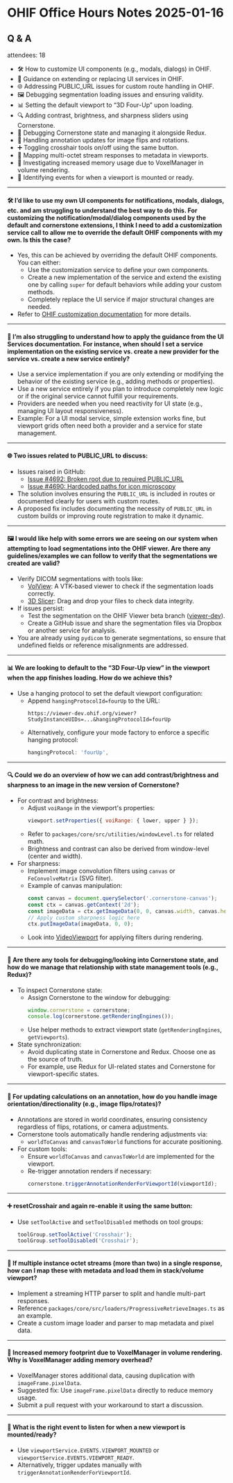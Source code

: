 # OHIF Office Hours Notes 2025-01-16

## Q & A

attendees: 18
  

- 🛠️ How to customize UI components (e.g., modals, dialogs) in OHIF.
- 🧩 Guidance on extending or replacing UI services in OHIF.
- 🌐 Addressing PUBLIC_URL issues for custom route handling in OHIF.
- 🖼️ Debugging segmentation loading issues and ensuring validity.
- 📊 Setting the default viewport to “3D Four-Up” upon loading.
- 🔍 Adding contrast, brightness, and sharpness sliders using Cornerstone.
- 🧪 Debugging Cornerstone state and managing it alongside Redux.
- 🔄 Handling annotation updates for image flips and rotations.
- ➕ Toggling crosshair tools on/off using the same button.
- 📂 Mapping multi-octet stream responses to metadata in viewports.
- 🧠 Investigating increased memory usage due to VoxelManager in volume rendering.
- 🔔 Identifying events for when a viewport is mounted or ready.

---


#### 🛠️ **I’d like to use my own UI components for notifications, modals, dialogs, etc. and am struggling to understand the best way to do this. For customizing the notification/modal/dialog components used by the default and cornerstone extensions, I think I need to add a customization service call to allow me to override the default OHIF components with my own. Is this the case?**
- Yes, this can be achieved by overriding the default OHIF components. You can either:
  - Use the customization service to define your own components.
  - Create a new implementation of the service and extend the existing one by calling `super` for default behaviors while adding your custom methods.
  - Completely replace the UI service if major structural changes are needed.
- Refer to [OHIF customization documentation](https://docs.ohif.org) for more details.

---

#### 🧩 **I’m also struggling to understand how to apply the guidance from the UI Services documentation. For instance, when should I set a service implementation on the existing service vs. create a new provider for the service vs. create a new service entirely?**
- Use a service implementation if you are only extending or modifying the behavior of the existing service (e.g., adding methods or properties).
- Use a new service entirely if you plan to introduce completely new logic or if the original service cannot fulfill your requirements.
- Providers are needed when you need reactivity for UI state (e.g., managing UI layout responsiveness). 
- Example: For a UI modal service, simple extension works fine, but viewport grids often need both a provider and a service for state management.

---

#### 🌐 **Two issues related to PUBLIC_URL to discuss:**
- Issues raised in GitHub:  
  - [Issue #4692: Broken root due to required PUBLIC_URL](https://github.com/OHIF/Viewers/issues/4692)  
  - [Issue #4690: Hardcoded paths for icon microscopy](https://github.com/OHIF/Viewers/issues/4690)  
- The solution involves ensuring the `PUBLIC_URL` is included in routes or documented clearly for users with custom routes.
- A proposed fix includes documenting the necessity of `PUBLIC_URL` in custom builds or improving route registration to make it dynamic.

---

#### 🖼️ **I would like help with some errors we are seeing on our system when attempting to load segmentations into the OHIF viewer. Are there any guidelines/examples we can follow to verify that the segmentations we created are valid?**
- Verify DICOM segmentations with tools like:
  - [VolView](https://volview.kitware.app/): A VTK-based viewer to check if the segmentation loads correctly.
  - [3D Slicer](https://www.slicer.org): Drag and drop your files to check data integrity.
- If issues persist:
  - Test the segmentation on the OHIF Viewer beta branch ([viewer-dev](https://viewer-dev.ohif.org)).
  - Create a GitHub issue and share the segmentation files via Dropbox or another service for analysis.
- You are already using `pydicom` to generate segmentations, so ensure that undefined fields or reference misalignments are addressed.

---

#### 📊 **We are looking to default to the “3D Four-Up view” in the viewport when the app finishes loading. How do we achieve this?**
- Use a hanging protocol to set the default viewport configuration:
  - Append `hangingProtocolId=fourUp` to the URL:
    ```
    https://viewer-dev.ohif.org/viewer?StudyInstanceUIDs=...&hangingProtocolId=fourUp
    ```
  - Alternatively, configure your mode factory to enforce a specific hanging protocol:
    ```javascript
    hangingProtocol: 'fourUp',
    ```

---

#### 🔍 **Could we do an overview of how we can add contrast/brightness and sharpness to an image in the new version of Cornerstone?**
- For contrast and brightness:
  - Adjust `voiRange` in the viewport's properties:
    ```javascript
    viewport.setProperties({ voiRange: { lower, upper } });
    ```
  - Refer to `packages/core/src/utilities/windowLevel.ts` for related math.
  - Brightness and contrast can also be derived from window-level (center and width).
- For sharpness:
  - Implement image convolution filters using `canvas` or `FeConvolveMatrix` (SVG filter).
  - Example of canvas manipulation:
    ```javascript
    const canvas = document.querySelector('.cornerstone-canvas');
    const ctx = canvas.getContext('2d');
    const imageData = ctx.getImageData(0, 0, canvas.width, canvas.height);
    // Apply custom sharpness logic here
    ctx.putImageData(imageData, 0, 0);
    ```
  - Look into [VideoViewport](https://github.com/cornerstonejs/cornerstone3D) for applying filters during rendering.

---

#### 🧪 **Are there any tools for debugging/looking into Cornerstone state, and how do we manage that relationship with state management tools (e.g., Redux)?**
- To inspect Cornerstone state:
  - Assign Cornerstone to the window for debugging:
    ```javascript
    window.cornerstone = cornerstone;
    console.log(cornerstone.getRenderingEngines());
    ```
  - Use helper methods to extract viewport state (`getRenderingEngines`, `getViewports`).
- State synchronization:
  - Avoid duplicating state in Cornerstone and Redux. Choose one as the source of truth.
  - For example, use Redux for UI-related states and Cornerstone for viewport-specific states.

---

#### 🔄 **For updating calculations on an annotation, how do you handle image orientation/directionality (e.g., image flips/rotates)?**
- Annotations are stored in world coordinates, ensuring consistency regardless of flips, rotations, or camera adjustments.
- Cornerstone tools automatically handle rendering adjustments via:
  - `worldToCanvas` and `canvasToWorld` functions for accurate positioning.
- For custom tools:
  - Ensure `worldToCanvas` and `canvasToWorld` are implemented for the viewport.
  - Re-trigger annotation renders if necessary:
    ```javascript
    cornerstone.triggerAnnotationRenderForViewportId(viewportId);
    ```

---

#### ➕ **resetCrosshair and again re-enable it using the same button:**
- Use `setToolActive` and `setToolDisabled` methods on tool groups:
  ```javascript
  toolGroup.setToolActive('Crosshair');
  toolGroup.setToolDisabled('Crosshair');
  ```

---

#### 📂 **If multiple instance octet streams (more than two) in a single response, how can I map these with metadata and load them in stack/volume viewport?**
- Implement a streaming HTTP parser to split and handle multi-part responses.
- Reference `packages/core/src/loaders/ProgressiveRetrieveImages.ts` as an example.
- Create a custom image loader and parser to map metadata and pixel data.

---

#### 🧠 **Increased memory footprint due to VoxelManager in volume rendering. Why is VoxelManager adding memory overhead?**
- VoxelManager stores additional data, causing duplication with `imageFrame.pixelData`.
- Suggested fix: Use `imageFrame.pixelData` directly to reduce memory usage.
- Submit a pull request with your workaround to start a discussion.

---

#### 🔔 **What is the right event to listen for when a new viewport is mounted/ready?**
- Use `viewportService.EVENTS.VIEWPORT_MOUNTED` or `viewportService.EVENTS.VIEWPORT_READY`.
- Alternatively, trigger updates manually with `triggerAnnotationRenderForViewportId`.


